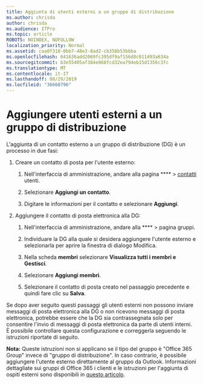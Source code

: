 ```yaml
---
title: Aggiunta di utenti esterni a un gruppo di distribuzione
ms.author: chrisda
author: chrisda
ms.audience: ITPro
ms.topic: article
ROBOTS: NOINDEX, NOFOLLOW
localization_priority: Normal
ms.assetid: caa0f310-0bb7-48e3-8ad2-cb358b53bbba
ms.openlocfilehash: 641636add2069fc395df9af156d8c011493a634a
ms.sourcegitcommit: b3e55405af384e868fcd32ea794eb15d1356c3fc
ms.translationtype: MT
ms.contentlocale: it-IT
ms.lasthandoff: 08/29/2019
ms.locfileid: "36660796"
---
```

# <a name="add-external-users-to-a-distribution-group"></a>Aggiungere utenti esterni a un gruppo di distribuzione

L'aggiunta di un contatto esterno a un gruppo di distribuzione (DG) è un processo in due fasi:
  
1. Creare un contatto di posta per l'utente esterno:
    
    1. Nell'interfaccia di amministrazione, andare alla pagina **** > [contatti](https://admin.microsoft.com/adminportal/home#/Contact) utenti. 
    
    2. Selezionare **Aggiungi un contatto**.
    
    3. Digitare le informazioni per il contatto e selezionare **Aggiungi**.
    
2. Aggiungere il contatto di posta elettronica alla DG:
    
    1. Nell'interfaccia di amministrazione, andare alla **** > [](https://admin.microsoft.com/adminportal/home#/groups) pagina gruppi. 
    
    2. Individuare la DG alla quale si desidera aggiungere l'utente esterno e selezionarla per aprire la finestra di dialogo Modifica.
    
    3. Nella scheda **membri** selezionare **Visualizza tutti i membri e Gestisci**. 
    
    4. Selezionare **Aggiungi membri**.
    
    5. Selezionare il contatto di posta creato nel passaggio precedente e quindi fare clic su **Salva**.
    
Se dopo aver seguito questi passaggi gli utenti esterni non possono inviare messaggi di posta elettronica alla DG o non ricevono messaggi di posta elettronica, potrebbe essere che la DG sia contrassegnata solo per consentire l'invio di messaggi di posta elettronica da parte di utenti interni. È possibile controllare questa configurazione e correggerla seguendo le istruzioni [](https://support.office.com/article/Fix-email-delivery-issues-for-error-code-5-7-133-in-Office-365-991abc19-7756-438f-abcb-39f69b80f284.aspx)riportate di seguito.
  
 **Nota:** Queste istruzioni non si applicano se il tipo del gruppo è "Office 365 Group" invece di "gruppo di distribuzione". In caso contrario, è possibile aggiungere l'utente esterno direttamente al gruppo da Outlook. Informazioni dettagliate sui gruppi di Office 365 i clienti e le istruzioni per l'aggiunta di ospiti esterni sono disponibili in [questo articolo](https://support.office.com/article/Guest-access-in-Office-365-Groups-bfc7a840-868f-4fd6-a390-f347bf51aff6.aspx).
  